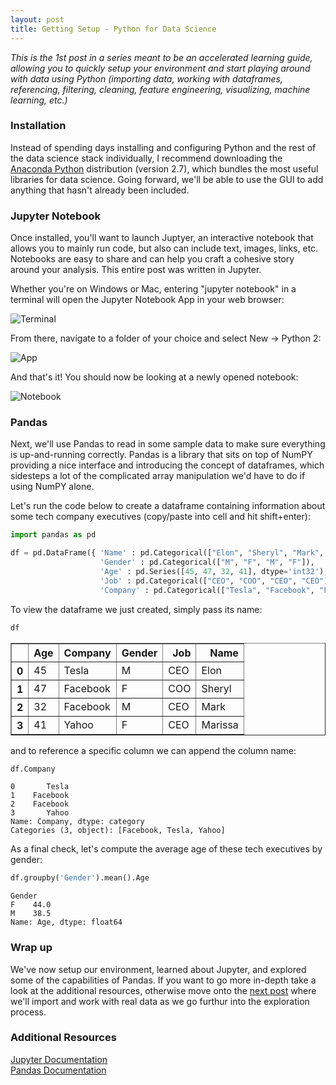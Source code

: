 ```yaml
---
layout: post
title: Getting Setup - Python for Data Science
---
```


*This is the 1st post in a series meant to be an accelerated learning guide, allowing you to quickly setup your environment and start playing around with data using Python (importing data, working with dataframes, referencing, filtering, cleaning, feature engineering, visualizing, machine learning, etc.)*

### Installation 

Instead of spending days installing and configuring Python and the rest of the data science stack individually, I recommend downloading the [Anaconda Python](https://www.continuum.io/downloads "Anaconda Python") distribution (version 2.7), which bundles the most useful libraries for data science. Going forward, we'll be able to use the GUI to add anything that hasn't already been included.

### Jupyter Notebook

Once installed, you'll want to launch Juptyer, an interactive notebook that allows you to mainly run code, but also can include text, images, links, etc. Notebooks are easy to share and can help you craft a cohesive story around your analysis. This entire post was written in Jupyter.

Whether you're on Windows or Mac, entering "jupyter notebook" in a terminal will open the Jupyter Notebook App in your web browser:

![Terminal](https://mbalar.github.io/img/terminal.jpg)

From there, navigate to a folder of your choice and select New -> Python 2:

![App](https://mbalar.github.io/img/app.jpg)

And that's it! You should now be looking at a newly opened notebook:

![Notebook](https://mbalar.github.io/img/notebook.jpg)

### Pandas

Next, we'll use Pandas to read in some sample data to make sure everything is up-and-running correctly. Pandas is a library that sits on top of NumPY providing a nice interface and introducing the concept of dataframes, which sidesteps a lot of the complicated array manipulation we'd have to do if using NumPY alone.

Let's run the code below to create a dataframe containing information about some tech company executives (copy/paste into cell and hit shift+enter):


```python
import pandas as pd

df = pd.DataFrame({ 'Name' : pd.Categorical(["Elon", "Sheryl", "Mark", "Marissa"]),
                    'Gender' : pd.Categorical(["M", "F", "M", "F"]),
                    'Age' : pd.Series([45, 47, 32, 41], dtype='int32'),
                    'Job' : pd.Categorical(["CEO", "COO", "CEO", "CEO"]),
                    'Company' : pd.Categorical(["Tesla", "Facebook", "Facebook", "Yahoo"])})
```

To view the dataframe we just created, simply pass its name:


```python
df
```




<div>
<table border="1" class="dataframe">
  <thead>
    <tr style="text-align: right;">
      <th></th>
      <th>Age</th>
      <th>Company</th>
      <th>Gender</th>
      <th>Job</th>
      <th>Name</th>
    </tr>
  </thead>
  <tbody>
    <tr>
      <th>0</th>
      <td>45</td>
      <td>Tesla</td>
      <td>M</td>
      <td>CEO</td>
      <td>Elon</td>
    </tr>
    <tr>
      <th>1</th>
      <td>47</td>
      <td>Facebook</td>
      <td>F</td>
      <td>COO</td>
      <td>Sheryl</td>
    </tr>
    <tr>
      <th>2</th>
      <td>32</td>
      <td>Facebook</td>
      <td>M</td>
      <td>CEO</td>
      <td>Mark</td>
    </tr>
    <tr>
      <th>3</th>
      <td>41</td>
      <td>Yahoo</td>
      <td>F</td>
      <td>CEO</td>
      <td>Marissa</td>
    </tr>
  </tbody>
</table>
</div>



and to reference a specific column we can append the column name:


```python
df.Company
```




    0       Tesla
    1    Facebook
    2    Facebook
    3       Yahoo
    Name: Company, dtype: category
    Categories (3, object): [Facebook, Tesla, Yahoo]



As a final check, let's compute the average age of these tech executives by gender:


```python
df.groupby('Gender').mean().Age
```




    Gender
    F    44.0
    M    38.5
    Name: Age, dtype: float64



### Wrap up

We've now setup our environment, learned about Jupyter, and explored some of the capabilities of Pandas. If you want to go more in-depth take a look at the additional resources, otherwise move onto the [next post](http://www.mitalbalar.com "Data Exploration") where we'll import and work with real data as we go furthur into the exploration process.

### Additional Resources

[Jupyter Documentation](https://jupyter.readthedocs.io/en/latest/index.html "Jupyter Documentation")  
[Pandas Documentation](http://pandas.pydata.org/pandas-docs/stable/index.html "Pandas Documentation")
